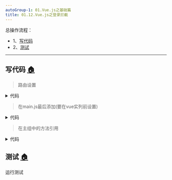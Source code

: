 ```yaml
---
autoGroup-1: 01.Vue.js之基础篇
title: 01.12.Vue.js之登录拦截
---
```


总操作流程：
- 1、[写代码](#vue.js-01)
- 2、[测试](#vue.js-02)

***

## 写代码 <a name="vue.js-01" href="#" >:house:</a>

>路由设置

<details>
<summary>代码</summary>

```js
import Vue from 'vue'
import Router from 'vue-router'

import Login from '@/components/login/Login'
import MenuContainers from '@/components/home/MenuContainers'

Vue.use(Router)

export default new Router({
  routes: [
    {
      path: '/home',
      name: 'menuContainers',
      component: MenuContainers,
      meta: { 
        requireAuth: true,
        title: "首頁",
        keepAlive: false
      }
    },
    {
      path: '/',
      name: 'login',
      component: Login,
      meta: { 
        title: "登录",
        keepAlive: true 
      }
    }
  ]
})
```

</details>

>在main.js最后添加(要在vue实列前设置)

<details>
<summary>代码</summary>

```js
router.beforeEach((to, from, next) => {
  if (to.matched.some(record => record.meta.requireAuth)) {
    if (sessionStorage.getItem('user') != null) {
      next();
    } else {
      next({
        path: '/',
        redirect: to.fullPath
      });
    }
  } else {
    next();
  }
});

new Vue({
  el: '#app',
  router,
  i18n,
  components: {
    App
  },
  template: '<App/>'
})
```

</details>

>在主组中的方法引用

<details>
<summary>代码</summary>

```js

if (this.login) {
            let userObj = {
                name: this.form.userid,
                pwd: this.form.userpassword,
            }
              sessionStorage.setItem("user",JSON.stringify(userObj))
              this.$router.push('/home');
```

</details>


## 测试 <a name="vue.js-02" href="#" >:house:</a>

运行测试